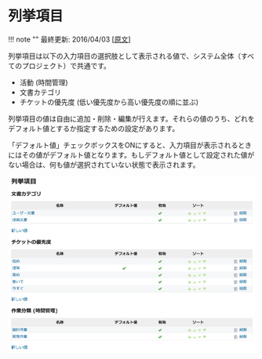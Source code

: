 列挙項目
========

!!! note ""
    最終更新: 2016/04/03 [[原文](http://www.redmine.org/projects/redmine/wiki/RedmineEnumerations/4)]

列挙項目は以下の入力項目の選択肢として表示される値で、システム全体（すべてのプロジェクト）で共通です。

* 活動 (時間管理)
* 文書カテゴリ
* チケットの優先度 (低い優先度から高い優先度の順に並ぶ)

列挙項目の値は自由に追加・削除・編集が行えます。それらの値のうち、どれをデフォルト値とするか指定するための設定があります。

「デフォルト値」チェックボックスをONにすると、入力項目が表示されるときにはその値がデフォルト値となります。もしデフォルト値として設定された値がない場合は、何も値が選択されていない状態で表示されます。

![](RedmineEnumerations/enumerations.png)
